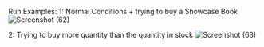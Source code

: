 Run Examples:
1: Normal Conditions + trying to buy a Showcase Book
![Screenshot (62)](https://github.com/user-attachments/assets/26324df4-8881-4e09-8dd9-af2df5861b0a)

2: Trying to buy more quantity than the quantity in stock
![Screenshot (63)](https://github.com/user-attachments/assets/c121b484-d844-4742-b8d1-86f7c78676ba)
